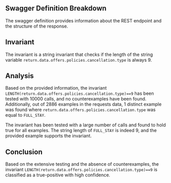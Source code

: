 ## Swagger Definition Breakdown
The swagger definition provides information about the REST endpoint and the structure of the response.

## Invariant
The invariant is a string invariant that checks if the length of the string variable `return.data.offers.policies.cancellation.type` is always 9.

## Analysis
Based on the provided information, the invariant `LENGTH(return.data.offers.policies.cancellation.type)==9` has been tested with 10000 calls, and no counterexamples have been found. Additionally, out of 2886 examples in the requests data, 1 distinct example was found where `return.data.offers.policies.cancellation.type` was equal to `FULL_STAY`.

The invariant has been tested with a large number of calls and found to hold true for all examples. The string length of `FULL_STAY` is indeed 9, and the provided example supports the invariant.

## Conclusion
Based on the extensive testing and the absence of counterexamples, the invariant `LENGTH(return.data.offers.policies.cancellation.type)==9` is classified as a true-positive with high confidence.
